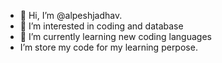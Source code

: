 - 👋 Hi, I’m @alpeshjadhav.
- 👀 I’m interested in coding and database
- 🌱 I’m currently learning new coding languages
- I’m store my code for my learning perpose.

